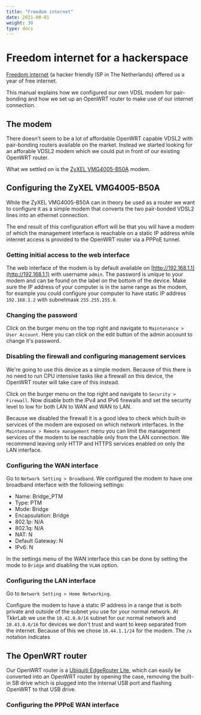 ```yaml
---
title: "Freedom internet"
date: 2021-08-01
weight: 30
type: docs
---
```


# Freedom internet for a hackerspace

[Freedom internet](https://freedom.nl/) (a hacker friendly ISP in The Netherlands) offered us a year of free internet.

This manual explains how we configured our own VDSL modem for pair-bonding and how we set up an OpenWRT router to make use of our internet connection.

## The modem

There doesn't seem to be a lot of affordable OpenWRT capable VDSL2 with pair-bonding routers available on the market.
Instead we started looking for an afforable VDSL2 modem which we could put in front of our existing OpenWRT router.

What we settled on is the [ZyXEL VMG4005-B50A](https://service-provider.zyxel.com/global/en/products/dsl-cpes/vdsl/residential-bonding-gateways/vmg4005-b-series) modem.

## Configuring the ZyXEL VMG4005-B50A

While the ZyXEL VMG4005-B50A can in theory be used as a router we want to configure it as a simple modem that converts the two pair-bonded VDSL2 lines into an
ethernet connection.

The end result of this configuration effort will be that you will have a modem of which the management interface is reachable on a static IP address while
internet access is provided to the OpenWRT router via a PPPoE tunnel.

### Getting initial access to the web interface

The web interface of the modem is by default available on [http://192.168.1.1](http://192.168.1.1) with username `admin`. The password is unique to your modem and can be found on the label on the bottom of the device.
Make sure the IP address of your computer is in the same range as the modem, for example you could configure your computer to have static IP address `192.168.1.2` with subnetmask `255.255.255.0`.

### Changing the password

Click on the burger menu on the top right and navigate to `Maintenance > User Account`. Here you can click on the edit button of the admin account to change it's password.

### Disabling the firewall and configuring management services

We're going to use this device as a simple modem. Because of this there is no need to run CPU intensive tasks like a firewall on this device, the OpenWRT router will take care of this instead.

Click on the burger menu on the top right and navigate to `Security > Firewall`. Now disable both the IPv4 and IPv6 firewalls and set the security level to low for both LAN to WAN and WAN to LAN.

Because we disabled the firewall it is a good idea to check which built-in services of the modem are exposed on which network interfaces. In the `Maintenance > Remote management` menu you can limit the management services of the
modem to be reachable only from the LAN connection. We recommend leaving only HTTP and HTTPS services enabled on only the LAN interface.

### Configuring the WAN interface

Go to `Network Setting > Broadband`. We configured the modem to have one broadband interface with the following settings:

- Name: Bridge_PTM
- Type: PTM
- Mode: Bridge
- Encapsulation: Bridge
- 802.1p: N/A
- 802.1q: N/A
- NAT: N
- Default Gateway: N
- IPv6: N

In the settings menu of the WAN interface this can be done by setting the mode to `Bridge` and disabling the `VLAN` option.

### Configuring the LAN interface

Go to `Network Setting > Home Networking`.

Configure the modem to have a static IP address in a range that is both private and outside of the subnet you use for your normal network.
At TkkrLab we use the `10.42.0.0/16` subnet for our normal network and `10.43.0.0/16` for devices we don't trust and want to keep separated from the internet.
Because of this we chose `10.44.1.1/24` for the modem. The `/x` notation indicates 

## The OpenWRT router

Our OpenWRT router is a [Ubiquiti EdgeRouter Lite](https://www.ui.com/edgemax/edgerouter-lite/), which can easily be converted into an OpenWRT router by
opening the case, removing the built-in SB drive which is plugged into the internal USB port and flashing OpenWRT to that USB drive.

### Configuring the PPPoE WAN interface

